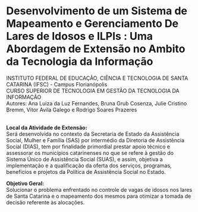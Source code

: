# Desenvolvimento de um Sistema de Mapeamento e Gerenciamento De Lares de Idosos e ILPIs : Uma Abordagem de Extensão no  Ambito da Tecnologia da Informação

INSTITUTO FEDERAL DE EDUCAÇÃO, CIÊNCIA E TECNOLOGIA DE SANTA CATARINA  (IFSC) - Campus Florianópolis <br>
CURSO SUPERIOR DE TECNOLOGIA EM GESTÃO DA TECNOLOGIA DA INFORMAÇÃO <br>
Autores: Ana Luiza da Luz Fernandes, Bruna Grub Cosenza, Julie Cristino Bremm, Vitor Avila Galego e Rodrigo Soares Prazeres <br><br>

**Local da Atividade de Extensão:**<br>
Será desenvolvida no contexto da Secretaria de Estado da Assistência Social, Mulher e Família (SAS) por intermédio da Diretoria de Assistência Social (DIAS), tem por finalidade primordial prestar apoio técnico e assessorar os municípios catarinenses no que se refere à gestão do Sistema Único de Assistência Social (SUAS), e assim, objetiva a implementação e a qualificação da oferta dos serviços, programas, benefícios e projetos da Política de Assistência Social no Estado.
<br>

**Objetivo Geral:**<br>
Solucionar o problema enfrentado no controle de vagas de idosos nos lares de Santa Catarina e o mapeamento dos mesmos para otimizar a tomada de decisão referente às alocações. 
